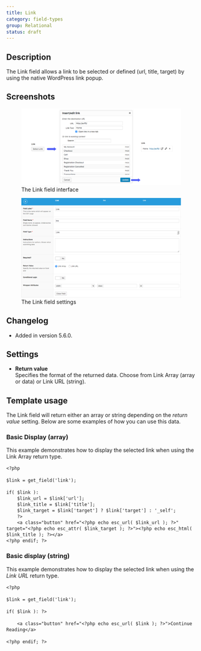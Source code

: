 ```yaml
---
title: Link
category: field-types
group: Relational
status: draft
---
```


## Description
The Link field allows a link to be selected or defined (url, title, target) by using the native WordPress link popup.

## Screenshots
<div class="gallery">
	<figure>
		<a href="https://raw.githubusercontent.com/AdvancedCustomFields/docs/master/assets/acf-link-field-interface.png">
			<img src="https://raw.githubusercontent.com/AdvancedCustomFields/docs/master/assets/acf-link-field-interface.png" alt="A Link field that allows you to enter a new URL or choose an existing link from a list" />
		</a>
		<figcaption>The Link field interface</figcaption>
	</figure>
	<figure>
		<a href="https://raw.githubusercontent.com/AdvancedCustomFields/docs/master/assets/acf-link-field-settings.png">
			<img src="https://raw.githubusercontent.com/AdvancedCustomFields/docs/master/assets/acf-link-field-settings.png" alt="List of checkbox field settings shown when setting up a Link field" />
		</a>
		<figcaption>The Link field settings</figcaption>
	</figure>
</div>

## Changelog
- Added in version 5.6.0.

## Settings
- **Return value**  
  Specifies the format of the returned data. Choose from Link Array (array or data) or Link URL (string).

## Template usage  
The Link field will return either an array or string depending on the _return value_ setting. Below are some examples of how you can use this data.

### Basic Display (array)
This example demonstrates how to display the selected link when using the Link Array return type.
```
<?php 

$link = get_field('link');

if( $link ): 
	$link_url = $link['url'];
	$link_title = $link['title'];
	$link_target = $link['target'] ? $link['target'] : '_self';
	?>
	<a class="button" href="<?php echo esc_url( $link_url ); ?>" target="<?php echo esc_attr( $link_target ); ?>"><?php echo esc_html( $link_title ); ?></a>
<?php endif; ?>
```

### Basic display (string)
This example demonstrates how to display the selected link when using the _Link URL_ return type.
```
<?php 

$link = get_field('link');

if( $link ): ?>
	
	<a class="button" href="<?php echo esc_url( $link ); ?>">Continue Reading</a>

<?php endif; ?>
```
